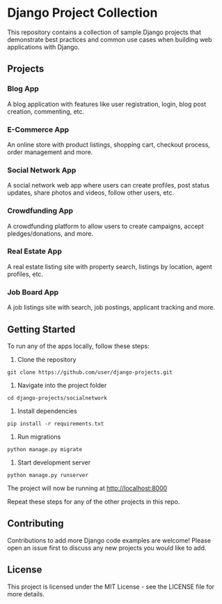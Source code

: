 # Django Project Collection
This repository contains a collection of sample Django projects that demonstrate best practices and common use cases when building web applications with Django.

## Projects

### Blog App
A blog application with features like user registration, login, blog post creation, commenting, etc.

### E-Commerce App
An online store with product listings, shopping cart, checkout process, order management and more.

### Social Network App
A social network web app where users can create profiles, post status updates, share photos and videos, follow other users, etc.

### Crowdfunding App
A crowdfunding platform to allow users to create campaigns, accept pledges/donations, and more.

### Real Estate App
A real estate listing site with property search, listings by location, agent profiles, etc.

### Job Board App
A job listings site with search, job postings, applicant tracking and more.

## Getting Started
To run any of the apps locally, follow these steps:

1. Clone the repository
```
git clone https://github.com/user/django-projects.git
```
1. Navigate into the project folder
```
cd django-projects/socialnetwork
```
1. Install dependencies
```
pip install -r requirements.txt
```
1. Run migrations
```
python manage.py migrate
```
1. Start development server
```
python manage.py runserver
```
The project will now be running at [http://localhost:8000](http://localhost:8000)

Repeat these steps for any of the other projects in this repo.

## Contributing
Contributions to add more Django code examples are welcome! Please open an issue first to discuss any new projects you would like to add.

## License
This project is licensed under the MIT License - see the LICENSE file for more details.